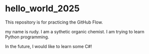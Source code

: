 # hello_world_2025
This repository is for practicing the GitHub Flow.

my name is rudy. I am a sythetic organic chemist. I am trying to learn Python programming.

In the future, I would like to learn some C#!
